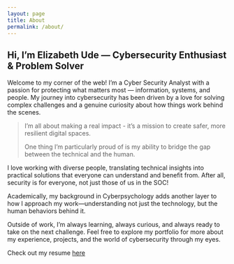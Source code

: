 ```yaml
---
layout: page
title: About
permalink: /about/
---
```


##   Hi, I’m Elizabeth Ude — Cybersecurity Enthusiast & Problem Solver

Welcome to my corner of the web! 
I’m a Cyber Security Analyst with a passion for protecting what matters most — information, systems, and people. 
My journey into cybersecurity has been driven by a love for solving complex challenges and a genuine curiosity about how things work behind the scenes.

> I’m all about making a real impact - it’s a mission to create safer, more resilient digital spaces.
>
> One thing I’m particularly proud of is my ability to bridge the gap between the technical and the human.

I love working with diverse people, translating technical insights into practical solutions that everyone can understand and benefit from. 
After all, security is for everyone, not just those of us in the SOC!

Academically, my background in Cyberpsychology adds another layer to how I approach my work—understanding not just the technology, but the human behaviors behind it. 

Outside of work, I’m always learning, always curious, and always ready to take on the next challenge.
Feel free to explore my portfolio for more about my experience, projects, and the world of cybersecurity through my eyes.

Check out my resume [here](./another-page.html)
